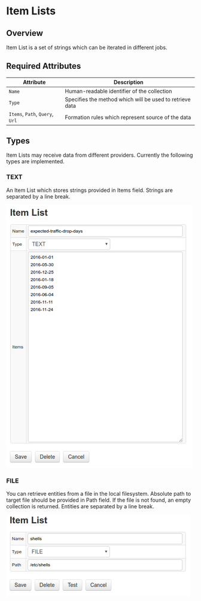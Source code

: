 # Item Lists

## Overview

Item List is a set of strings which can be iterated in different jobs.

## Required Attributes

**Attribute** | Description
----- | -----
 `Name` | Human-readable identifier of the collection 
 `Type` | Specifies the method which will be used to retrieve data
 `Items`, `Path`, `Query`, `Url` | Formation rules which represent source of the data

## Types

Item Lists may receive data from different providers. Currently the following types are implemented.

### TEXT

An Item List which stores strings provided in Items field. Strings are separated by a line break.

![TEXT Type](collection_text_type.png)

### FILE

You can retrieve entities from a file in the local filesystem. Absolute path to target file should be provided in Path field. If the file is not found, an empty collection is returned. Entities are separated by a line break.

![TEXT Type](collection_file_type.png)
